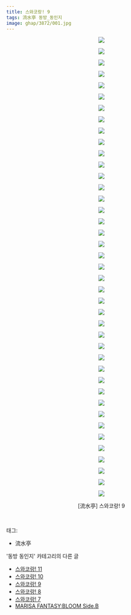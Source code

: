 ```yaml
---
title: 스와코랑! 9
tags: 流水亭 동방_동인지
image: ghap/3872/001.jpg
---
```

<div class="article">
<p style="text-align: center; clear: none; float: none;"><img src="{{ site.nasurl }}/ghap/3872/001.jpg"/></p>
<p style="text-align: center; clear: none; float: none;"><img src="{{ site.nasurl }}/ghap/3872/002.jpg"/></p>
<p style="text-align: center; clear: none; float: none;"><img src="{{ site.nasurl }}/ghap/3872/003.jpg"/></p>
<p style="text-align: center; clear: none; float: none;"><img src="{{ site.nasurl }}/ghap/3872/004.jpg"/></p>
<p style="text-align: center; clear: none; float: none;"><img src="{{ site.nasurl }}/ghap/3872/005.jpg"/></p>
<p style="text-align: center; clear: none; float: none;"><img src="{{ site.nasurl }}/ghap/3872/006.jpg"/></p>
<p style="text-align: center; clear: none; float: none;"><img src="{{ site.nasurl }}/ghap/3872/007.jpg"/></p>
<p style="text-align: center; clear: none; float: none;"><img src="{{ site.nasurl }}/ghap/3872/008.jpg"/></p>
<p style="text-align: center; clear: none; float: none;"><img src="{{ site.nasurl }}/ghap/3872/009.jpg"/></p>
<p style="text-align: center; clear: none; float: none;"><img src="{{ site.nasurl }}/ghap/3872/010.jpg"/></p>
<p style="text-align: center; clear: none; float: none;"><img src="{{ site.nasurl }}/ghap/3872/011.jpg"/></p>
<p style="text-align: center; clear: none; float: none;"><img src="{{ site.nasurl }}/ghap/3872/012.jpg"/></p>
<p style="text-align: center; clear: none; float: none;"><img src="{{ site.nasurl }}/ghap/3872/013.jpg"/></p>
<p style="text-align: center; clear: none; float: none;"><img src="{{ site.nasurl }}/ghap/3872/014.jpg"/></p>
<p style="text-align: center; clear: none; float: none;"><img src="{{ site.nasurl }}/ghap/3872/015.jpg"/></p>
<p style="text-align: center; clear: none; float: none;"><img src="{{ site.nasurl }}/ghap/3872/016.jpg"/></p>
<p style="text-align: center; clear: none; float: none;"><img src="{{ site.nasurl }}/ghap/3872/017.jpg"/></p>
<p style="text-align: center; clear: none; float: none;"><img src="{{ site.nasurl }}/ghap/3872/018.jpg"/></p>
<p style="text-align: center; clear: none; float: none;"><img src="{{ site.nasurl }}/ghap/3872/019.jpg"/></p>
<p style="text-align: center; clear: none; float: none;"><img src="{{ site.nasurl }}/ghap/3872/020.jpg"/></p>
<p style="text-align: center; clear: none; float: none;"><img src="{{ site.nasurl }}/ghap/3872/021.jpg"/></p>
<p style="text-align: center; clear: none; float: none;"><img src="{{ site.nasurl }}/ghap/3872/022.jpg"/></p>
<p style="text-align: center; clear: none; float: none;"><img src="{{ site.nasurl }}/ghap/3872/023.jpg"/></p>
<p style="text-align: center; clear: none; float: none;"><img src="{{ site.nasurl }}/ghap/3872/024.jpg"/></p>
<p style="text-align: center; clear: none; float: none;"><img src="{{ site.nasurl }}/ghap/3872/025.jpg"/></p>
<p style="text-align: center; clear: none; float: none;"><img src="{{ site.nasurl }}/ghap/3872/026.jpg"/></p>
<p style="text-align: center; clear: none; float: none;"><img src="{{ site.nasurl }}/ghap/3872/027.jpg"/></p>
<p style="text-align: center; clear: none; float: none;"><img src="{{ site.nasurl }}/ghap/3872/028.jpg"/></p>
<p style="text-align: center; clear: none; float: none;"><img src="{{ site.nasurl }}/ghap/3872/029.jpg"/></p>
<p style="text-align: center; clear: none; float: none;"><img src="{{ site.nasurl }}/ghap/3872/030.jpg"/></p>
<p style="text-align: center; clear: none; float: none;"><img src="{{ site.nasurl }}/ghap/3872/031.jpg"/></p>
<p style="text-align: center; clear: none; float: none;"><img src="{{ site.nasurl }}/ghap/3872/032.jpg"/></p>
<p style="text-align: center; clear: none; float: none;"><img src="{{ site.nasurl }}/ghap/3872/033.jpg"/></p>
<p style="text-align: center; clear: none; float: none;"><img src="{{ site.nasurl }}/ghap/3872/034.jpg"/></p>
<p style="text-align: center; clear: none; float: none;"><img src="{{ site.nasurl }}/ghap/3872/035.jpg"/></p>
<p style="text-align: center; clear: none; float: none;"><img src="{{ site.nasurl }}/ghap/3872/036.jpg"/></p>
<p style="text-align: center; clear: none; float: none;"><img src="{{ site.nasurl }}/ghap/3872/037.jpg"/></p>
<p style="text-align: center; clear: none; float: none;"><img src="{{ site.nasurl }}/ghap/3872/038.jpg"/></p>
<p style="text-align: center; clear: none; float: none;"><img src="{{ site.nasurl }}/ghap/3872/039.jpg"/></p>
<p style="text-align: center; clear: none; float: none;"><img src="{{ site.nasurl }}/ghap/3872/040.jpg"/></p>
<p style="text-align: center; clear: none; float: none;"><img src="{{ site.nasurl }}/ghap/3872/041.jpg"/></p>
<p style="text-align: center; clear: none; float: none;">[流水亭] 스와코랑! 9</p>
<p><br/></p>
</div><div class="tagTrail">
<p>태그: </p>
<ul>
<li>流水亭</li>
</ul>
</div><div class="another">
<p>'동방 동인지' 카테고리의 다른 글</p>
<ul>
<li><a href="/2017-10-19-ghap_3874">스와코랑! 11</a></li>
<li><a href="/2017-10-19-ghap_3873">스와코랑! 10</a></li>
<li><a href="/2017-10-19-ghap_3872">스와코랑! 9</a></li>
<li><a href="/2017-10-19-ghap_3871">스와코랑! 8</a></li>
<li><a href="/2017-10-19-ghap_3870">스와코랑! 7</a></li>
<li><a href="/2017-10-18-ghap_3869">MARISA FANTASY:BLOOM Side.B</a></li>
</ul>
</div><div class="cb_module cb_fluid">
<div class="cb_wrt cb_profile">
</div><!-- commentList close -->
</div>
